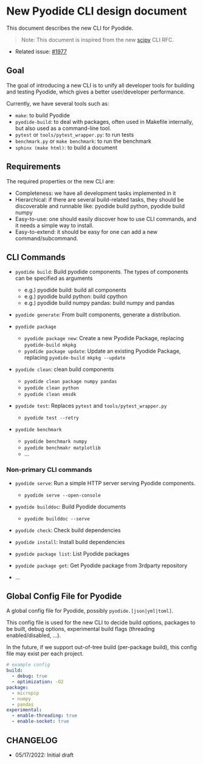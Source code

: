 # New Pyodide CLI design document

This document describes the new CLI for Pyodide.

> Note: This document is inspired from the new [scipy](https://github.com/scipy/scipy/issues/15489) CLI RFC.

- Related issue: [#1977](https://github.com/pyodide/pyodide/issues/1977)

## Goal

The goal of introducing a new CLI is to unify all developer tools for building and testing Pyodide,
which gives a better user/developer performance.

Currently, we have several tools such as:

- `make`: to build Pyodide
- `pyodide-build`: to deal with packages, often used in Makefile internally, but also used as a command-line tool.
- `pytest` or `tools/pytest_wrapper.py`: to run tests
- `benchmark.py` or `make benchmark`: to run the benchmark
- `sphinx (make html)`: to build a document

## Requirements

The required properties or the new CLI are:

- Completeness: we have all development tasks implemented in it
- Hierarchical: if there are several build-related tasks, they should be discoverable and runnable like: pyodide build python, pyodide build numpy
- Easy-to-use: one should easily discover how to use CLI commands, and it needs a simple way to install.
- Easy-to-extend: it should be easy for one can add a new command/subcommand.

## CLI Commands

- `pyodide build`: Build pyodide components. The types of components can be specified as arguments

  - e.g.) pyodide build: build all components
  - e.g.) pyodide build python: build cpython
  - e.g.) pyodide build numpy pandas: build numpy and pandas

- `pyodide generate`: From built components, generate a distribution.

- `pyodide package`

  - `pyodide package new`: Create a new Pyodide Package, replacing `pyodide-build mkpkg`
  - `pyodide package update`: Update an existing Pyodide Package, replacing `pyodide-build mkpkg --update`

- `pyodide clean`: clean build components

  - `pyodide clean package numpy pandas`
  - `pyodide clean python`
  - `pyodide clean emsdk`

- `pyodide test`: Replaces `pytest` and `tools/pytest_wrapper.py`

  - `pyodide test --retry`

- `pyodide benchmark`
  - `pyodide benchmark numpy`
  - `pyodide benchmakr matplotlib`
  - ...

### Non-primary CLI commands

- `pyodide serve`: Run a simple HTTP server serving Pyodide components.

  - `pyodide serve --open-console`

- `pyodide builddoc`: Build Pyodide documents

  - `pyodide builddoc --serve`

- `pyodide check`: Check build dependencies

- `pyodide install`: Install build dependencies

- `pyodide package list`: List Pyodide packages

- `pyodide package get`: Get Pyodide package from 3rdparty repository

- ...

## Global Config File for Pyodide

A global config file for Pyodide, possibly `pyodide.[json|yml|toml]`.

This config file is used for the new CLI to decide build options, packages to be built, debug options,
experimental build flags (threading enabled/disabled, ...).

In the future, if we support out-of-tree build (per-package build), this config file may exist per each project.

```yml
# example config
build:
  - debug: true
  - optimization: -O2
package:
  - micropip
  - numpy
  - pandas
experimental:
  - enable-threading: true
  - enable-socket: true
```

## CHANGELOG

- 05/17/2022: Initial draft

